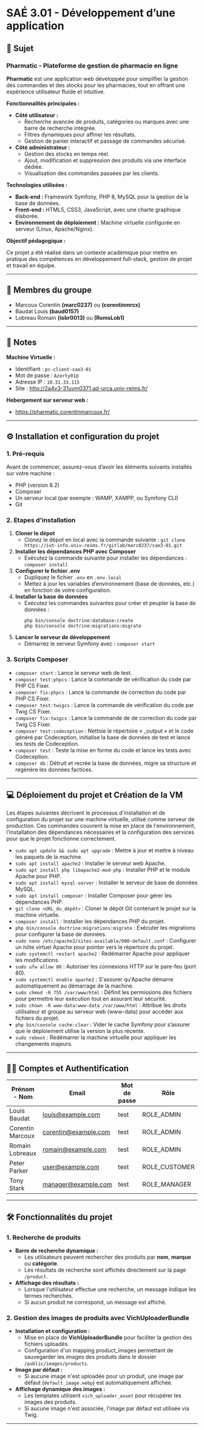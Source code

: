 # SAÉ 3.01 - Développement d’une application
## 📄 Sujet
### Pharmatic - Plateforme de gestion de pharmacie en ligne

**Pharmatic** est une application web développée pour simplifier la gestion des commandes et des stocks pour les pharmacies, tout en offrant une expérience utilisateur fluide et intuitive.

**Fonctionnalités principales :**
- **Côté utilisateur :**
  - Recherche avancée de produits, catégories ou marques avec une barre de recherche intégrée.
  - Filtres dynamiques pour affiner les résultats.
  - Gestion de panier interactif et passage de commandes sécurisé.
- **Côté administrateur :**
  - Gestion des stocks en temps réel.
  - Ajout, modification et suppression des produits via une interface dédiée.
  - Visualisation des commandes passées par les clients.

**Technologies utilisées :**
- **Back-end :** Framework Symfony, PHP 8, MySQL pour la gestion de la base de données.
- **Front-end :** HTML5, CSS3, JavaScript, avec une charte graphique élaborée.
- **Environnement de déploiement :** Machine virtuelle configurée en serveur (Linux, Apache/Nginx).

**Objectif pédagogique :**

Ce projet a été réalisé dans un contexte académique pour mettre en pratique des compétences en développement full-stack, gestion de projet et travail en équipe.

***

## 👥 Membres du groupe 
- Marcoux Corentin **(marc0237)** ou **(corentinmrcx)**
- Baudat Louis **(baud0157)**
- Lobreau Romain **(lobr0013)** ou **(RomsLob1)**

***

## 📝 Notes
**Machine Virtuelle :**
- Identifiant : `pc-client-sae3-01`
- Mot de passe : `Azerty01@`
- Adresse IP : `10.31.33.115`
- Site : http://2a4v3-31uvm0371.ad-urca.univ-reims.fr/

**Hebergement sur serveur web :** 
- https://pharmatic.corentinmarcoux.fr/

***

## ⚙️ Installation et configuration du projet
### 1. Pré-requis
Avant de commencer, assurez-vous d’avoir les éléments suivants installés sur votre machine :
- PHP (version 8.2)
- Composer
- Un serveur local (par exemple : WAMP, XAMPP, ou Symfony CLI)
- Git

### 2. Etapes d'installation
1. **Cloner le dépot**
   - Clonez le dépot en local avec la commande suivante : `git clone https://iut-info.univ-reims.fr/gitlab/marc0237/sae3-01.git`
2. **Installer les dépendances PHP avec Composer**
   - Exécutez la commande suivante pour installer les dépendances : `composer install`
3. **Configurer le fichier .env**
   - Dupliquez le fichier `.env` en `.env.local`
   - Mettez à jour les variables d’environnement (base de données, etc.) en fonction de votre configuration.
4. **Installer la base de données**
   - Exécutez les commandes suivantes pour créer et peupler la base de données :
     ```
     php bin/console doctrine:database:create
     php bin/console doctrine:migrations:migrate
     ```
5. **Lancer le serveur de développement**
   - Démarrez le serveur Symfony avec : `composer start`
   
### 3. Scripts Composer
- `composer start` : Lance le serveur web de test.
- `composer test:phpcs` : Lance la commande de vérification du code par PHP CS Fixer.
- `composer fix:phpcs` : Lance la commande de correction du code par PHP CS Fixer.
- `composer test:twigcs` : Lance la commande de vérification du code par Twig CS Fixer.
- `composer fix:twigcs` : Lance la commande de de correction du code par Twig CS Fixer.
- `composer test:codeception` : Nettoie le répertoire « _output » et le code généré par Codeception, initialise la base de données de test et lance les tests de Codeception.
- `composer test` : Teste la mise en forme du code et lance les tests avec Codeception.
- `composer db` : Détruit et recrée la base de données, migre sa structure et regénère les données factices.

***

## 💻 Déploiement du projet et Création de la VM
Les étapes suivantes décrivent le processus d'installation et de configuration du projet sur une machine virtuelle, utilisé comme serveur de production. Ces commandes couvrent la mise en place de l'environnement, l'installation des dépendances nécessaires et la configuration des services pour que le projet fonctionne correctement.
- `sudo apt update && sudo apt upgrade` : Mettre à jour et mettre à niveau les paquets de la machine.
- `sudo apt install apache2` : Installer le serveur web Apache.
- `sudo apt install php libapache2-mod-php` : Installer PHP et le module Apache pour PHP.
- `sudo apt install mysql-server` : Installer le serveur de base de données MySQL.
- `sudo apt install composer` : Installer Composer pour gérer les dépendances PHP.
- `git clone <URL_du_dépôt>` : Cloner le dépôt Git contenant le projet sur la machine virtuelle.
- `composer install` : Installer les dépendances PHP du projet.
- `php bin/console doctrine:migrations:migrate` : Exécuter les migrations pour configurer la base de données.
- `sudo nano /etc/apache2/sites-available/000-default.conf` : Configurer un hôte virtuel Apache pour pointer vers le répertoire du projet.
- `sudo systemctl restart apache2` : Redémarrer Apache pour appliquer les modifications.
- `sudo ufw allow 80` : Autoriser les connexions HTTP sur le pare-feu (port 80).
- `sudo systemctl enable apache2` : S'assurer qu'Apache démarre automatiquement au démarrage de la machine.
- `sudo chmod -R 755 /var/www/html` : Définit les permissions des fichiers pour permettre leur exécution tout en assurant leur sécurité.  
- `sudo chown -R www-data:www-data /var/www/html` : Attribue les droits utilisateur et groupe au serveur web (www-data) pour accéder aux fichiers du projet.
- `php bin/console cache:clear` : Vider le cache Symfony pour s’assurer que le déploiement utilise la version la plus récente.
- `sudo reboot` : Redémarrer la machine virtuelle pour appliquer les changements majeurs.

***

## 🙋‍♂️ Comptes et Authentification
| **Prénom - Nom** | **Email**                | **Mot de passe** | **Rôle**          |
|------------------|----------------------|--------------|---------------|
| Louis Baudat     | louis@example.com     | test         | ROLE_ADMIN    |
| Corentin Marcoux | corentin@example.com  | test         | ROLE_ADMIN    |
| Romain Lobreaux  | romain@example.com    | test         | ROLE_ADMIN    |
| Peter Parker     | user@example.com      | test         | ROLE_CUSTOMER |
| Tony Stark       | manager@example.com    | test         | ROLE_MANAGER  |
***

## 🛠️ Fonctionnalités du projet
### 1. Recherche de produits
- **Barre de recherche dynamique :**
  - Les utilisateurs peuvent rechercher des produits par **nom**, **marque** ou **catégorie**.
  - Les résultats de recherche sont affichés directement sur la page `/product`.
- **Affichage des résultats :**
  - Lorsque l'utilisateur effectue une recherche, un message indique les termes recherchés.
  - Si aucun produit ne correspond, un message est affiché.
### 2. Gestion des images de produits avec VichUploaderBundle
  - **Installation et configuration :**
     - Mise en place de **VichUploaderBundle** pour faciliter la gestion des fichiers uploadés.
      - Configuration d'un mapping product_images permettant de sauvegarder les images des produits dans le dossier `/public/images/products`.
- **Image par défaut :**
   - Si aucune image n'est uploadée pour un produit, une image par défaut (`default_image.webp`) est automatiquement affichée.
- **Affichage dynamique des images :**
   - Les templates utilisent `vich_uploader_asset` pour récupérer les images des produits.
   - Si aucune image n'est associée, l'image par défaut est utilisée via Twig.

***


